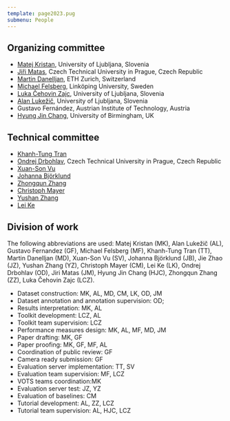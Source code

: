 ```yaml
---
template: page2023.pug
submenu: People
---
```



## Organizing committee

 * [Matej Kristan](http://www.vicos.si/People/Matejk), University of Ljubljana, Slovenia
 * [Jiři Matas](http://cmp.felk.cvut.cz/~matas/), Czech Technical University in Prague, Czech Republic
 * [Martin Danelljan](https://martin-danelljan.github.io/), ETH Zurich, Switzerland
 * [Michael Felsberg](http://users.isy.liu.se/cvl/mfe/), Linköping University, Sweden
 * [Luka Čehovin Zajc](http://www.vicos.si/People/Luka_Cehovin), University of Ljubljana, Slovenia
 * [Alan Lukežič](http://www.vicos.si/User:Alanl), University of Ljubljana, Slovenia
 * Gustavo Fernández, Austrian Institute of Technology, Austria
 * [Hyung Jin Chang](https://www.cs.bham.ac.uk/~changhj), University of Birmingham, UK

## Technical committee

 * [Khanh-Tung Tran](https://www.linkedin.com/in/khanh-tung-tran-83b3541ab/)
 * [Ondrej Drbohlav](https://cmp.felk.cvut.cz/~drbohlav/), Czech Technical University in Prague, Czech Republic
 * [Xuan-Son Vu](https://people.cs.umu.se/sonvx)
 * [Johanna Björklund](https://www.umu.se/en/staff/johanna-bjorklund/)
 * [Zhongqun Zhang](https://zhongqunzhang.github.io/)
 * [Christoph Mayer](https://2006pmach.github.io/)
 * [Yushan Zhang](https://liu.se/medarbetare/yuszh17)
 * [Lei Ke](https://www.kelei.site/)


## Division of work

The following abbreviations are used: Matej Kristan (MK), Alan Lukežič (AL), Gustavo Fernandez (GF), Michael Felsberg (MF), Khanh-Tung Tran (TT), Martin Danelljan (MD), Xuan-Son Vu (SV), Johanna Björklund (JB), Jie Zhao (JZ), Yushan Zhang (YZ), Christoph Mayer (CM), Lei Ke (LK), Ondrej Drbohlav (OD), Jiri Matas (JM), Hyung Jin Chang (HJC), Zhongqun Zhang (ZZ), Luka Čehovin Zajc (LCZ).

 * Dataset construction: MK, AL, MD, CM, LK, OD, JM
 * Dataset annotation and annotation supervision: OD; 
 * Results interpretation: MK, AL 
 * Toolkit development: LCZ, AL
 * Toolkit team supervision: LCZ
 * Performance measures design: MK, AL, MF, MD, JM
 * Paper drafting: MK, GF
 * Paper proofing: MK, GF, MF, AL
 * Coordination of public review: GF
 * Camera ready submission: GF
 * Evaluation server implementation: TT, SV
 * Evaluation team supervision: MF, LCZ
 * VOTS teams coordination:MK
 * Evaluation server test: JZ, YZ
 * Evaluation of baselines: CM
 * Tutorial development: AL, ZZ, LCZ
 * Tutorial team supervision: AL, HJC, LCZ